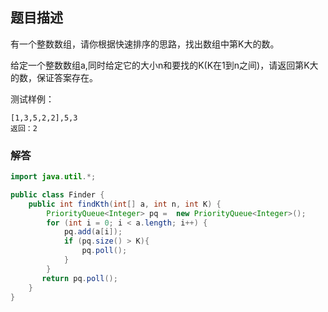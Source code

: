 ## 题目描述

有一个整数数组，请你根据快速排序的思路，找出数组中第K大的数。

给定一个整数数组a,同时给定它的大小n和要找的K(K在1到n之间)，请返回第K大的数，保证答案存在。

测试样例：

```
[1,3,5,2,2],5,3
返回：2
```

### 解答

```java
import java.util.*;

public class Finder {
    public int findKth(int[] a, int n, int K) {
        PriorityQueue<Integer> pq =  new PriorityQueue<Integer>();
        for (int i = 0; i < a.length; i++) {
            pq.add(a[i]);
            if (pq.size() > K){
                pq.poll();
            }
        }
       return pq.poll();
    }
}
```


